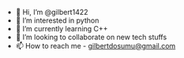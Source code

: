 - 👋 Hi, I’m @gilbert1422
- 👀 I’m interested in python
- 🌱 I’m currently learning C++
- 💞️ I’m looking to collaborate on new tech stuffs
- 📫 How to reach me - gilbertdosumu@gmail.com

<!---
gilbert1422/gilbert1422 is a ✨ special ✨ repository because its `README.md` (this file) appears on your GitHub profile.
You can click the Preview link to take a look at your changes.
--->
